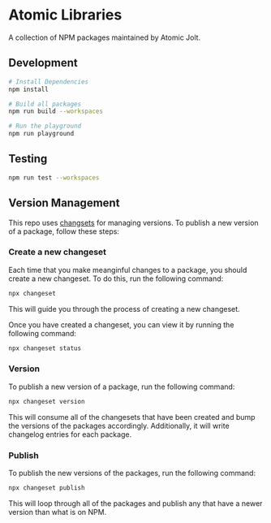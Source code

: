 # Atomic Libraries

A collection of NPM packages maintained by Atomic Jolt.

## Development

```bash
# Install Dependencies
npm install

# Build all packages
npm run build --workspaces

# Run the playground
npm run playground
```

## Testing

```bash
npm run test --workspaces
```

## Version Management

This repo uses [changsets](https://github.com/changesets/changesets/tree/main) for managing versions. To publish a new version of a package, follow these steps:

### Create a new changeset

Each time that you make meanginful changes to a package, you should create a new changeset. To do this, run the following command:
```bash
npx changeset
```

This will guide you through the process of creating a new changeset.

Once you have created a changeset, you can view it by running the following command:
```bash
npx changeset status
```

### Version

To publish a new version of a package, run the following command:

```bash
npx changeset version
```
This will consume all of the changesets that have been created and bump the versions of the packages accordingly.
Additionally, it will write changelog entries for each package.


### Publish

To publish the new versions of the packages, run the following command:

```bash
npx changeset publish
```

This will loop through all of the packages and publish any that have a newer version than what is on NPM.

